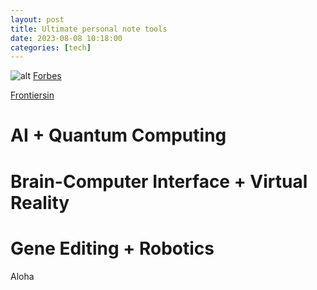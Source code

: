 ```yaml
---
layout: post
title: Ultimate personal note tools
date: 2023-08-08 10:18:00
categories: [tech]
---
```



![alt](https://picsum.photos/800/300)
[Forbes](https://www.forbes.com/sites/chuckbrooks/2022/12/13/4-mind-boggling-technology-advances-in-store-for-2023/?sh=49faf5651a40)

[Frontiersin](https://www.frontiersin.org/articles/10.3389/fnins.2019.00112/full)

# AI + Quantum Computing
# Brain-Computer Interface + Virtual Reality
# Gene Editing + Robotics

Aloha